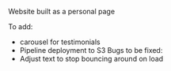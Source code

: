 Website built as a personal page

To add:
  - carousel for testimonials
  - Pipeline deployment to S3
Bugs to be fixed: 
  - Adjust text to stop bouncing around on load